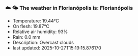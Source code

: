 ### ☁️ 🌤️  The weather in Florianópolis is: Florianópolis

- Temperature: 19.44°C
- On flesh: 19.87°C
- Relative air humidity: 93%
- Rain: 0.0 mm
- Description: Overcast clouds
- last updated: 2025-10-27T15:19:15.876170
